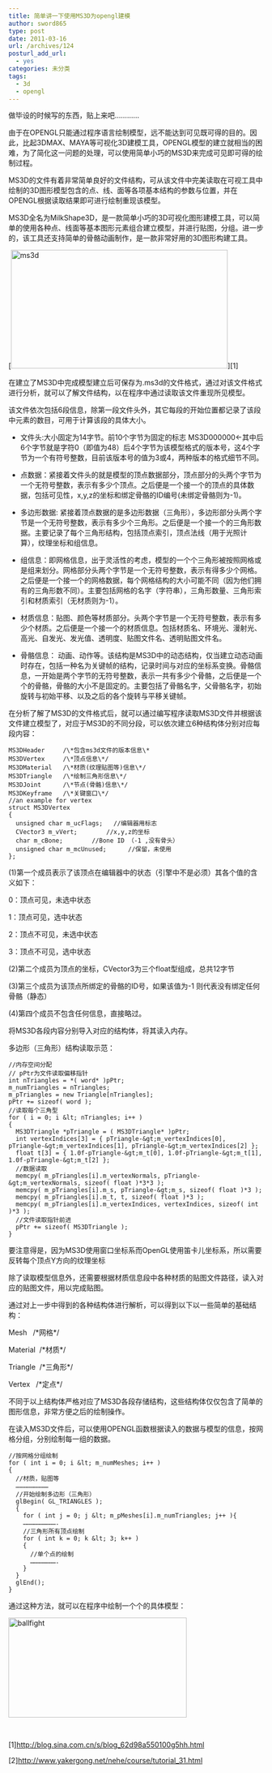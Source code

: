 ```yaml
---
title: 简单讲一下使用MS3D为opengl建模
author: sword865
type: post
date: 2011-03-16
url: /archives/124
posturl_add_url:
  - yes
categories: 未分类
tags:
  - 3d
  - opengl
---
```

做毕设的时候写的东西，贴上来吧…………

由于在OPENGL只能通过程序语言绘制模型，远不能达到可见既可得的目的。因此，比起3DMAX、MAYA等可视化3D建模工具，OPENGL模型的建立就相当的困难，为了简化这一问题的处理，可以使用简单小巧的MS3D来完成可见即可得的绘制过程。

MS3D的文件有着非常简单良好的文件结构，可从该文件中完美读取在可视工具中绘制的3D图形模型包含的点、线、面等各项基本结构的参数与位置，并在OPENGL根据读取结果即可进行绘制重现该模型。

MS3D全名为MilkShape3D，是一款简单小巧的3D可视化图形建模工具，可以简单的使用各种点、线面等基本图形元素组合建立模型，并进行贴图，分组。进一步的，该工具还支持简单的骨骼动画制作，是一款非常好用的3D图形构建工具。

[<img class="alignnone  wp-image-125" src="/wp-content/uploads/2015/02/ms3d-300x164.jpg" alt="ms3d" width="428" height="234" />][1]

在建立了MS3D中完成模型建立后可保存为.ms3d的文件格式，通过对该文件格式进行分析，就可以了解文件结构，以在程序中通过读取该文件重现所见模型。

该文件依次包括6段信息，除第一段文件头外，其它每段的开始位置都记录了该段中元素的数目，可用于计算该段的具体大小。

  * 文件头:大小固定为14字节。前10个字节为固定的标志 MS3D000000<-其中后6个字节就是字符0（即值为48）后4个字节为该模型格式的版本号，这4个字节为一个有符号整数，目前该版本号的值为3或4，两种版本的格式细节不同。

  * 点数据：紧接着文件头的就是模型的顶点数据部分，顶点部分的头两个字节为一个无符号整数，表示有多少个顶点。之后便是一个接一个的顶点的具体数据，包括可见性，x,y,z的坐标和绑定骨骼的ID编号(未绑定骨骼则为-1)。

  * 多边形数据: 紧接着顶点数据的是多边形数据（三角形），多边形部分头两个字节是一个无符号整数，表示有多少个三角形。之后便是一个接一个的三角形数据。主要记录了每个三角形结构，包括顶点索引，顶点法线（用于光照计算），纹理坐标和组信息。

  * 组信息：即网格信息，出于灵活性的考虑，模型的一个个三角形被按照网格或是组来划分。网格部分头两个字节是一个无符号整数，表示有得多少个网格。之后便是一个接一个的网格数据，每个网格结构的大小可能不同（因为他们拥有的三角形数不同）。主要包括网格的名字（字符串），三角形数量、三角形索引和材质索引（无材质则为-1）。

  * 材质信息：贴图、颜色等材质部分。头两个字节是一个无符号整数，表示有多少个材质。之后便是一个接一个的材质信息。包括材质名、环境光、漫射光、高光、自发光、发光值、透明度、贴图文件名、透明贴图文件名。

  * 骨骼信息： 动画、动作等。该结构是MS3D中的动态结构，仅当建立动态动画时存在，包括一种名为关键帧的结构，记录时间与对应的坐标系变换。骨骼信息，一开始是两个字节的无符号整数，表示一共有多少个骨骼，之后便是一个个的骨骼，骨骼的大小不是固定的。主要包括了骨骼名字，父骨骼名字，初始旋转与初始平移、以及之后的各个旋转与平移关键帧。

在分析了解了MS3D的文件格式后，就可以通过编写程序读取MS3D文件并根据该文件建立模型了，对应于MS3D的不同分段，可以依次建立6种结构体分别对应每段内容：

    MS3DHeader     /\*包含ms3d文件的版本信息\*
    MS3DVertex     /\*顶点信息\*/
    MS3DMaterial   /\*材质(纹理贴图等)信息\*/
    MS3DTriangle   /\*绘制三角形信息\*/
    MS3DJoint      /\*节点(骨骼)信息\*/
    MS3DKeyframe   /\*关键窗口\*/
    //an example for vertex
    struct MS3DVertex
    {
      unsigned char m_ucFlags;   //编辑器用标志
      CVector3 m_vVert;        //x,y,z的坐标
      char m_cBone;        //Bone ID （-1 ,没有骨头）
      unsigned char m_mcUnused;      //保留，未使用
    };

(1)第一个成员表示了该顶点在编辑器中的状态（引擎中不是必须）其各个值的含义如下：

0：顶点可见，未选中状态

1：顶点可见，选中状态

2：顶点不可见，未选中状态

3：顶点不可见，选中状态

(2)第二个成员为顶点的坐标，CVector3为三个float型组成，总共12字节

(3)第三个成员为该顶点所绑定的骨骼的ID号，如果该值为-1 则代表没有绑定任何骨骼（静态）

(4)第四个成员不包含任何信息，直接略过。

将MS3D各段内容分别导入对应的结构体，将其读入内存。

多边形（三角形）结构读取示范：

    //内存空间分配
    // pPtr为文件读取偏移指针
    int nTriangles = *( word* )pPtr;
    m_numTriangles = nTriangles;
    m_pTriangles = new Triangle[nTriangles];
    pPtr += sizeof( word );
    //读取每个三角型
    for ( i = 0; i &lt; nTriangles; i++ )
    {
      MS3DTriangle *pTriangle = ( MS3DTriangle* )pPtr;
      int vertexIndices[3] = { pTriangle-&gt;m_vertexIndices[0], pTriangle-&gt;m_vertexIndices[1], pTriangle-&gt;m_vertexIndices[2] };
      float t[3] = { 1.0f-pTriangle-&gt;m_t[0], 1.0f-pTriangle-&gt;m_t[1], 1.0f-pTriangle-&gt;m_t[2] };
      //数据读取
      memcpy( m_pTriangles[i].m_vertexNormals, pTriangle-&gt;m_vertexNormals, sizeof( float )*3*3 );
      memcpy( m_pTriangles[i].m_s, pTriangle-&gt;m_s, sizeof( float )*3 );
      memcpy( m_pTriangles[i].m_t, t, sizeof( float )*3 );
      memcpy( m_pTriangles[i].m_vertexIndices, vertexIndices, sizeof( int )*3 );
      //文件读取指针前进
      pPtr += sizeof( MS3DTriangle );
    }

要注意得是，因为MS3D使用窗口坐标系而OpenGL使用笛卡儿坐标系，所以需要反转每个顶点Y方向的纹理坐标

除了读取模型信息外，还需要根据材质信息段中各种材质的贴图文件路径，读入对应的贴图文件，用以完成贴图。

通过对上一步中得到的各种结构体进行解析，可以得到以下以一些简单的基础结构：

Mesh   /\*网格\*/

Material  /\*材质\*/

Triangle  /\*三角形\*/

Vertex   /\*定点\*/

不同于以上结构体严格对应了MS3D各段存储结构，这些结构体仅仅包含了简单的图形信息，非常方便之后的绘制操作。

在读入MS3D文件后，可以使用OPENGL函数根据读入的数据与模型的信息，按网格分组，分别绘制每一组的数据。

    //按网格分组绘制
    for ( int i = 0; i &lt; m_numMeshes; i++ )
    {
      //材质，贴图等
      ………………………
      //开始绘制多边形（三角形）
      glBegin( GL_TRIANGLES );
      {
        for ( int j = 0; j &lt; m_pMeshes[i].m_numTriangles; j++ ){
        ……………………….
        //三角形所有顶点绘制
        for ( int k = 0; k &lt; 3; k++ )
        {
          //单个点的绘制
          ………………….
        }
      }
      glEnd();
    }

通过这种方法，就可以在程序中绘制一个个的具体模型：

<img class="alignnone  wp-image-127" src="/wp-content/uploads/2015/02/ballfight-300x168.jpg" alt="ballfight" width="352" height="197" />

&nbsp;

[1]<http://blog.sina.com.cn/s/blog_62d98a550100g5hh.html>

[2]<http://www.yakergong.net/nehe/course/tutorial_31.html>


